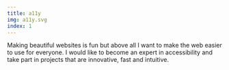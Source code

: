 ```yaml
---
title: a11y
img: a11y.svg
index: 1
---
```


Making beautiful websites is fun but above all I want to make the web easier to use for everyone. I would like to become an expert in accessibility and take part in projects that are innovative, fast and intuitive.

